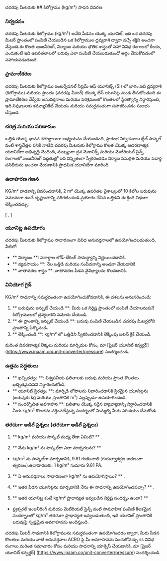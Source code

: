చదరపు మీటరుకు ## కిలోగ్రాము (kg/m²) సాధన వివరణ

### నిర్వచనం
చదరపు మీటరుకు కిలోగ్రాము (kg/m²) అనేది పీడనం యొక్క యూనిట్, ఇది ఒక చదరపు మీటర్ ప్రాంతంలో పంపిణీ చేయబడిన ఒక కిలోగ్రాముల ద్రవ్యరాశి ద్వారా వచ్చే శక్తిని అంచనా వేస్తుంది.ఈ కొలత ఇంజనీరింగ్, నిర్మాణం మరియు భౌతిక శాస్త్రంతో సహా వివిధ రంగాలలో కీలకం, ఎందుకంటే ఇది ఉపరితలాలలో బరువు ఎలా పంపిణీ చేయబడుతుందో అర్థం చేసుకోవడంలో సహాయపడుతుంది.

### ప్రామాణీకరణ
చదరపు మీటరుకు కిలోగ్రాము ఇంటర్నేషనల్ సిస్టమ్ ఆఫ్ యూనిట్స్ (SI) లో భాగం.ఇది ద్రవ్యరాశి (కిలోగ్రాము) మరియు ప్రాంతం (చదరపు మీటర్) యొక్క బేస్ యూనిట్ల నుండి తీసుకోబడింది.ఈ ప్రామాణీకరణ వేర్వేరు అనువర్తనాలు మరియు పరిశ్రమలలో కొలతలలో స్థిరత్వాన్ని నిర్ధారిస్తుంది, ఇది నిపుణులకు కమ్యూనికేట్ చేయడం మరియు సమర్థవంతంగా సహకరించడం సులభం చేస్తుంది.

### చరిత్ర మరియు పరిణామం
ఒత్తిడి యొక్క భావన శతాబ్దాలుగా అధ్యయనం చేయబడింది, ప్రారంభ నిర్వచనాలు బ్లేజ్ పాస్కల్ వంటి శాస్త్రవేత్తల పనికి నాటివి.చదరపు మీటరుకు కిలోగ్రాము కొలత యొక్క ఆచరణాత్మక యూనిట్‌గా అభివృద్ధి చెందింది, ముఖ్యంగా ద్రవ మెకానిక్స్ మరియు మెటీరియల్ సైన్స్ రంగాలలో.ఇంజనీరింగ్ పద్ధతుల్లో ఇది విస్తృతంగా స్వీకరించడం నిర్మాణ సమగ్రత మరియు పదార్థ పనితీరును అంచనా వేయడానికి ప్రాథమిక యూనిట్‌గా మారింది.

### ఉదాహరణ గణన
KG/m² వాడకాన్ని వివరించడానికి, 2 m² యొక్క ఉపరితల వైశాల్యంలో 10 కిలోల బరువును సమానంగా ఉంచే దృష్టాంతాన్ని పరిగణించండి.ప్రయోగం చేసిన ఒత్తిడిని ఈ క్రింది విధంగా లెక్కించవచ్చు:

[
.
\]

### యూనిట్ల ఉపయోగం
చదరపు మీటరుకు కిలోగ్రాము సాధారణంగా వివిధ అనువర్తనాలలో ఉపయోగించబడుతుంది, వీటిలో:
- ** నిర్మాణం **: పదార్థాల లోడ్-బేరింగ్ సామర్థ్యాన్ని నిర్ణయించడానికి.
- ** వ్యవసాయం **: నేల ఒత్తిడి మరియు సంపీడనాన్ని అంచనా వేయడానికి.
- ** వాతావరణ శాస్త్రం **: వాతావరణ పీడన వైవిధ్యాలను కొలవడానికి.

### వినియోగ గైడ్
KG/m² సాధనాన్ని సమర్థవంతంగా ఉపయోగించుకోవడానికి, ఈ దశలను అనుసరించండి:
1. ** బరువును ఇన్పుట్ చేయండి **: మీరు ఒక నిర్దిష్ట ప్రాంతంలో పంపిణీ చేయాలనుకునే కిలోగ్రాములలో ద్రవ్యరాశిని నమోదు చేయండి.
2. ** ఈ ప్రాంతాన్ని ఇన్పుట్ చేయండి **: బరువు పంపిణీ చేయబడిన చదరపు మీటర్లలోని ప్రాంతాన్ని పేర్కొనండి.
3. ** లెక్కించండి **: kg/m² లో ఒత్తిడిని స్వీకరించడానికి లెక్కింపు బటన్ క్లిక్ చేయండి.

మరింత వివరణాత్మక లెక్కలు మరియు మార్పిడుల కోసం, మా [ప్రెజర్ యూనిట్ కన్వర్టర్] (https://www.inaam.co/unit-converter/pressure) సందర్శించండి.

### ఉత్తమ పద్ధతులు
- ** ఖచ్చితత్వం **: విశ్వసనీయ ఫలితాలకు బరువు మరియు ప్రాంత కొలతలు ఖచ్చితమైనవని నిర్ధారించుకోండి.
- ** యూనిట్ స్థిరత్వం **: మార్పిడి లోపాలను నివారించడానికి స్థిరమైన యూనిట్లను (బరువుకు kg మరియు ప్రాంతానికి m²) ఎల్లప్పుడూ ఉపయోగించండి.
- ** సందర్భోచిత అవగాహన **: ఫలితాల యొక్క సరైన వ్యాఖ్యానాన్ని నిర్ధారించడానికి మీరు kg/m² కొలతను వర్తింపజేస్తున్న సందర్భంతో మిమ్మల్ని మీరు పరిచయం చేసుకోండి.

### తరచుగా అడిగే ప్రశ్నలు (తరచుగా అడిగే ప్రశ్నలు)

1. ** kg/m² మరియు పాస్కల్ మధ్య తేడా ఏమిటి? **
.

2. ** నేను kg/m² ను పాస్కల్‌గా ఎలా మార్చగలను? **
- kg/m² ను పాస్కల్‌గా మార్చడానికి, 9.81 గుణించాలి (గురుత్వాకర్షణ కారణంగా త్వరణం).ఉదాహరణకు, 1 kg/m² సుమారు 9.81 PA.

3. ** ఏ అనువర్తనాలు సాధారణంగా kg/m² ను ఉపయోగిస్తాయి? **
.

4. ** ఇతర పీడన యూనిట్లను మార్చడానికి నేను ఈ సాధనాన్ని ఉపయోగించవచ్చా? **
.

5. ** ఇతర యూనిట్ల కంటే kg/m² ప్రాధాన్యత ఇవ్వబడిన నిర్దిష్ట సందర్భం ఉందా? **
- స్ట్రక్చరల్ ఇంజనీరింగ్ మరియు మెటీరియల్ సైన్స్ వంటి సామూహిక పంపిణీ కీలకమైన సందర్భాలలో kg/m² తరచుగా ప్రాధాన్యత ఇవ్వబడుతుంది, ఇది యూనిట్ ప్రాంతానికి బరువుపై స్పష్టమైన అవగాహనను అందిస్తుంది.

చదరపు మీటర్ సాధనానికి కిలోగ్రామును సమర్థవంతంగా ఉపయోగించడం ద్వారా, మీరు పీడన కొలతలు మరియు వాటి అనువర్తనాల ACRO పై మీ అవగాహనను పెంచుకోవచ్చు ss వివిధ రంగాలు.మరింత సమాచారం కోసం మరియు సాధనాన్ని యాక్సెస్ చేయడానికి, మా [ప్రెజర్ యూనిట్ కన్వర్టర్] (https://www.inaam.co/unit-converter/pressure) సందర్శించండి.